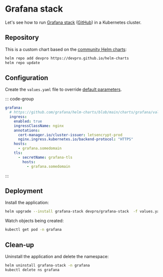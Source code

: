 # Grafana stack

Let's see how to run [Grafana stack](https://grafana.com/about/grafana-stack/) ([GitHub](https://github.com/grafana)) in a Kubernetes cluster.

## Repository

This is a custom chart based on the [community Helm charts](https://github.com/grafana/helm-charts):

```bash
helm repo add devpro https://devpro.github.io/helm-charts
helm repo update
```

## Configuration

Create the `values.yaml` file to override [default parameters](https://github.com/devpro/helm-charts/blob/main/charts/grafana-stack/values.yaml).

::: code-group

```yaml [Ingress]
grafana:
  # https://github.com/grafana/helm-charts/blob/main/charts/grafana/values.yaml
  ingress:
    enabled: true
    ingressClassName: nginx
    annotations:
      cert-manager.io/cluster-issuer: letsencrypt-prod
      nginx.ingress.kubernetes.io/backend-protocol: "HTTPS"
    hosts:
      - grafana.somedomain
    tls:
      - secretName: grafana-tls
        hosts:
          - grafana.somedomain
```

:::

## Deployment

Install the application:

```bash
helm upgrade --install grafana-stack devpro/grafana-stack  -f values.yaml --namespace grafana --create-namespace
```

Watch objects being created:

```bash
kubectl get pod -n grafana
```

## Clean-up

Uninstall the application and delete the namespace:

```bash
helm uninstall grafana-stack -n grafana
kubectl delete ns grafana
```
